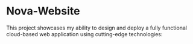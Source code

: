 # Nova-Website
This project showcases my ability to design and deploy a fully functional cloud-based web application using cutting-edge technologies:

